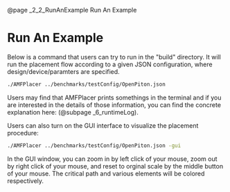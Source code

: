 @page _2_2_RunAnExample Run An Example
# Run An Example

Below is a command that users can try to run in the "build" directory. It will run the placement flow according to a given JSON configuration, where design/device/paramters are specified.

```bash
./AMFPlacer ../benchmarks/testConfig/OpenPiton.json
```

Users may find that AMFPlacer prints somethings in the terminal and if you are interested in the details of those information, you can find the concrete explanation here: (@subpage _6_runtimeLog).

Users can also turn on the GUI interface to visualize the placement procedure:


```bash
./AMFPlacer ../benchmarks/testConfig/OpenPiton.json -gui
```

In the GUI window, you can zoom in by left click of your mouse, zoom out by right click of your mouse, and reset to orginal scale by the middle button of your mouse.
The critical path and various elements will be colored respectively.

